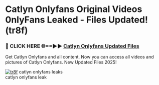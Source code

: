 # Catlyn Onlyfans Original Videos 0nlyFans Leaked - Files Updated! (tr8f)

<h3>🔴 CLICK HERE 🌐==►► <a href="https://tinyurl.com/2wckxsce" rel="nofollow">Catlyn Onlyfans Updated Files</a></h3>

Get Catlyn Onlyfans and all content. Now you can access all videos and pictures of Catlyn Onlyfans. New Updated Files 2025!

[![tr8f](https://i.imgur.com/AFduVYN.gif)](https://tinyurl.com/2wckxsce)
catlyn onlyfans leaks<br>
catlyn onlyfans leak